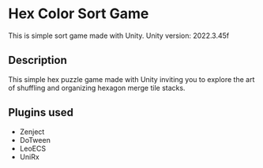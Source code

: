 # Hex Color Sort Game
This is simple sort game made with Unity. 
Unity version: 2022.3.45f
## Description
This simple hex puzzle game made with Unity inviting you to explore the art of shuffling and organizing hexagon merge tile stacks.
## Plugins used
* Zenject
* DoTween
* LeoECS
* UniRx
